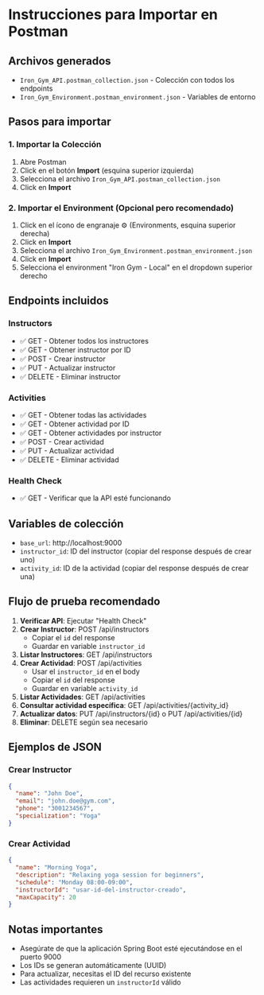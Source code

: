 # Instrucciones para Importar en Postman

## Archivos generados

- `Iron_Gym_API.postman_collection.json` - Colección con todos los endpoints
- `Iron_Gym_Environment.postman_environment.json` - Variables de entorno

## Pasos para importar

### 1. Importar la Colección

1. Abre Postman
2. Click en el botón **Import** (esquina superior izquierda)
3. Selecciona el archivo `Iron_Gym_API.postman_collection.json`
4. Click en **Import**

### 2. Importar el Environment (Opcional pero recomendado)

1. Click en el ícono de engranaje ⚙️ (Environments, esquina superior derecha)
2. Click en **Import**
3. Selecciona el archivo `Iron_Gym_Environment.postman_environment.json`
4. Click en **Import**
5. Selecciona el environment "Iron Gym - Local" en el dropdown superior derecho

## Endpoints incluidos

### Instructors
- ✅ GET - Obtener todos los instructores
- ✅ GET - Obtener instructor por ID
- ✅ POST - Crear instructor
- ✅ PUT - Actualizar instructor
- ✅ DELETE - Eliminar instructor

### Activities
- ✅ GET - Obtener todas las actividades
- ✅ GET - Obtener actividad por ID
- ✅ GET - Obtener actividades por instructor
- ✅ POST - Crear actividad
- ✅ PUT - Actualizar actividad
- ✅ DELETE - Eliminar actividad

### Health Check
- ✅ GET - Verificar que la API esté funcionando

## Variables de colección

- `base_url`: http://localhost:9000
- `instructor_id`: ID del instructor (copiar del response después de crear uno)
- `activity_id`: ID de la actividad (copiar del response después de crear una)

## Flujo de prueba recomendado

1. **Verificar API**: Ejecutar "Health Check"
2. **Crear Instructor**: POST /api/instructors
   - Copiar el `id` del response
   - Guardar en variable `instructor_id`
3. **Listar Instructores**: GET /api/instructors
4. **Crear Actividad**: POST /api/activities
   - Usar el `instructor_id` en el body
   - Copiar el `id` del response
   - Guardar en variable `activity_id`
5. **Listar Actividades**: GET /api/activities
6. **Consultar actividad específica**: GET /api/activities/{activity_id}
7. **Actualizar datos**: PUT /api/instructors/{id} o PUT /api/activities/{id}
8. **Eliminar**: DELETE según sea necesario

## Ejemplos de JSON

### Crear Instructor
```json
{
  "name": "John Doe",
  "email": "john.doe@gym.com",
  "phone": "3001234567",
  "specialization": "Yoga"
}
```

### Crear Actividad
```json
{
  "name": "Morning Yoga",
  "description": "Relaxing yoga session for beginners",
  "schedule": "Monday 08:00-09:00",
  "instructorId": "usar-id-del-instructor-creado",
  "maxCapacity": 20
}
```

## Notas importantes

- Asegúrate de que la aplicación Spring Boot esté ejecutándose en el puerto 9000
- Los IDs se generan automáticamente (UUID)
- Para actualizar, necesitas el ID del recurso existente
- Las actividades requieren un `instructorId` válido
